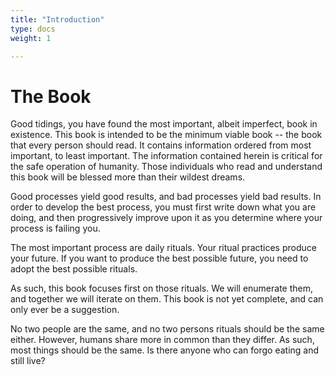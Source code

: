 ```yaml
---
title: "Introduction"
type: docs
weight: 1

---
```


# The Book

Good tidings, you have found the most important, albeit imperfect, book in existence. This book is intended to be the minimum viable book -- the book that every person should read. It contains information ordered from most important, to least important. The information contained herein is critical for the safe operation of humanity. Those individuals who read and understand this book will be blessed more than their wildest dreams.

Good processes yield good results, and bad processes yield bad results. In order to develop the best process, you must first write down what you are doing, and then progressively improve upon it as you determine where your process is failing you.

The most important process are daily rituals. Your ritual practices produce your future. If you want to produce the best possible future, you need to adopt the best possible rituals.

As such, this book focuses first on those rituals. We will enumerate them, and together we will iterate on them. This book is not yet complete, and can only ever be a suggestion.

No two people are the same, and no two persons rituals should be the same either. However, humans share more in common than they differ. As such, most things should be the same. Is there anyone who can forgo eating and still live?
